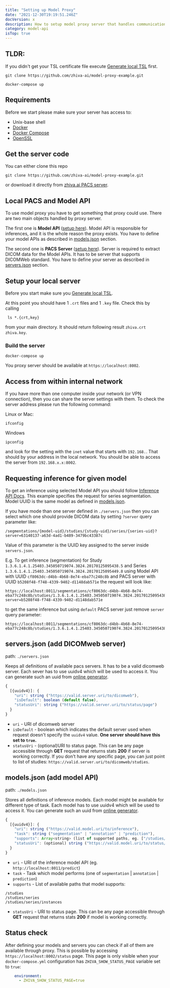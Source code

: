 ```yaml
---
title: "Setting up Model Proxy"
date: "2021-12-30T19:19:51.246Z"
docVersion: x
description: How to setup model proxy server that handles communication between PACS server, DICOM Viewer and Model API?
category: model-api
isTop: true
---
```


<h2>TLDR:</h2>

If you didn't get your TSL certificate file execute [Generate local TSL](/latest/setting-up-local-pacs#generate-local-tsl-certificate-only-once-every-365-days) first.

```shell
git clone https://github.com/zhiva-ai/model-proxy-example.git

docker-compose up
```

## Requirements

Before we start please make sure your server has access to:

- Unix-base shell
- [Docker](https://docs.docker.com/get-docker/)
- [Docker Compose](https://docs.docker.com/compose/install/)
- [OpenSSL](https://www.openssl.org/)

## Get the server code

You can either clone this repo

```shell
git clone https://github.com/zhiva-ai/model-proxy-example.git
```

or download it directly from
[zhiva.ai PACS server](https://github.com/zhiva-ai/model-proxy-example/archive/refs/heads/main.zip).

## Local PACS and Model API

To use model proxy you have to get something that proxy could use. There are two main objects handled by proxy server.

The first one is **Model API** ([setup here](/latest/setting-up-local-model-api)). Model API is responsible for inferences, and it is the whole reason the proxy exists. You have to define your model APIs as described in [models.json](#modelsjson-add-model-api) section.

The second one is **PACS Server** ([setup here](/latest/setting-up-local-pacs)). Server is required to extract DICOM data for the Model APIs. It has to be server that supports DICOMWeb standard. You have to define your server as described in [servers.json](#serversjson-add-dicomweb-server) section.

## Setup your local server

Before you start make sure you [Generate local TSL](/latest/setting-up-local-pacs#generate-local-tsl-certificate-only-once-every-365-days).

At this point you should have 1 `.crt` files and 1 `.key` file. Check this by calling

```shell
 ls *.{crt,key}
```

from your main directory. It should return following result `zhiva.crt zhiva.key`.

### Build the server

```shell
docker-compose up
```

You proxy server should be available at `https://localhost:8002`.

## Access from within internal network

If you have more than one computer inside your network (or VPN connection), then you can share the server settings with them. To check the server address please run the following command:

Linux or Mac:

```shell
ifconfig
```

Windows

```shell
ipconfig
```

and look for the setting with the `inet` value that starts with `192.168.`. That should by your address in the local network. You should be able to access the server from `192.168.x.x:8002`.

## Requesting inference for given model

To get an inference using selected Model API you should follow [Inference API Docs](/latest/segmentation#get%2Fsegmentations%2F%7Bmodel-uid%7D%2Fstudies%2F%7Bstudy-uid%7D%2Fseries%2F%7Bseries-uid%7D). This example specifies the request for series segmentation. Model UUID is the same model as defined in [models.json](/latest/setting-up-model-proxy#modelsjson-add-model-api).

If you have mode than one server defined in `./servers.json` then you can select which one should provide DICOM data by setting `?server` query parameter like:

```
/segmentations/{model-uid}/studies/{study-uid}/series/{series-uid}?server=63140137-a63d-4ad1-b489-3479bc43387c
```

Value of this parameter is the UUID key assigned to the server inside `servers.json`.

E.g. To get inference (segmentation) for Study `1.3.6.1.4.1.25403.345050719074.3824.20170125095438.5` and Series `1.3.6.1.4.1.25403.345050719074.3824.20170125095449.8` using Model API with UUID `cf8063dc-d4bb-4b68-8e74-eba77c248c8b` and PACS server with UUID `b5208f48-f748-4339-9402-d1148dab571e` the request will look like:

```
https://localhost:8011/segmentations/cf8063dc-d4bb-4b68-8e74-eba77c248c8b/studies/1.3.6.1.4.1.25403.345050719074.3824.20170125095438.5/series/1.3.6.1.4.1.25403.345050719074.3824.20170125095449.8?server=b5208f48-f748-4339-9402-d1148dab571e
```

to get the same inference but using `default` PACS server just remove `server` query parameter:

```
https://localhost:8011/segmentations/cf8063dc-d4bb-4b68-8e74-eba77c248c8b/studies/1.3.6.1.4.1.25403.345050719074.3824.20170125095438.5/series/1.3.6.1.4.1.25403.345050719074.3824.20170125095449.8
```

## servers.json (add DICOMweb server)

path:
`./servers.json`

Keeps all definitions of available pacs servers. It has to be a valid dicomweb server. Each sever has to use uuidv4 which will be used to access it. You can generate such an uuid from [online generator](https://www.uuidgenerator.net/version4).

```javascript
{
  [{uuidv4}]: {
    "uri": string ("https://valid.server.uri/to/dicomweb"),
    "isDefault": boolean (default false),
    "statusUri": string ("https://valid.server.uri/to/status/page")
  }
}
```

- `uri` - URI of dicomweb server
- `isDefault` - boolean which indicates the default server used when request doesn't specify the `uuidv4` value. **One server should have this set to `true`.**
- `statusUri` - (optional)URI to status page. This can be any page accessible through **GET** request that returns stats **200** if server is working correctly. If you don't have any specific page, you can just point to list of studies: `https://valid.server.uri/to/dicomweb/studies`.

## models.json (add model API)

path: `./models.json`

Stores all definitions of inference models. Each model might be available for different type of task. Each model has to use uuidv4 which will be used to access it. You can generate such an uuid from [online generator](https://www.uuidgenerator.net/version4).

```javascript
{
  [{uuidv4}]: {
    "uri": string ("https://valid.model.uri/to/inference"),
    "task": string ("segmentation" | "annotation" | "prediction"),
    "supports": Array<string> (list of supported paths, eg. ["/studies/series"]),
    "statusUri": (optional) string ("https://valid.model.uri/to/status/page")
  }
}
```

- `uri` - URI of the inference model API (eg. `http://localhost:8011/predict`)
- `task` - Task which model performs (one of `segmentation` | `annotation` | `prediction`)
- `supports` - List of available paths that model supports:

```shell
/studies
/studies/series
/studies/series/instances
```

- `statusUri` - URI to status page. This can be any page accessible through **GET** request that returns stats **200** if model is working correctly.

## Status check

After defining your models and servers you can check if all of them are available through proxy. This is possible by accessing `https://localhost:8002/status` page. This page is only visible when your `docker-compose.yml` configuration has `ZHIVA_SHOW_STATUS_PAGE` variable set to `true`:

```yaml
    environment:
      - ZHIVA_SHOW_STATUS_PAGE=true
```